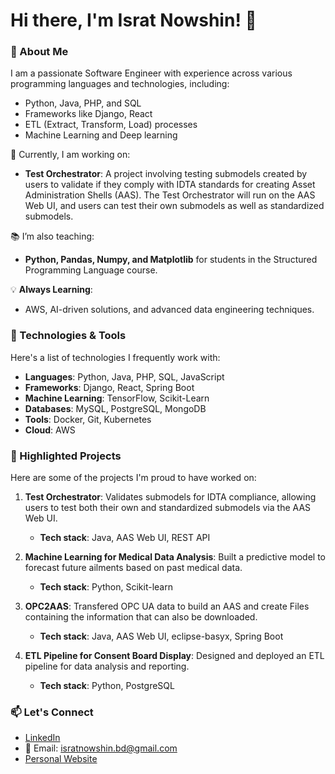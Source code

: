 # Hi there, I'm Israt Nowshin! 👋

### 🚀 About Me
I am a passionate Software Engineer with experience across various programming languages and technologies, including:

- Python, Java, PHP, and SQL
- Frameworks like Django, React
- ETL (Extract, Transform, Load) processes
- Machine Learning and Deep learning

🔭 Currently, I am working on:
- **Test Orchestrator**: A project involving testing submodels created by users to validate if they comply with IDTA standards for creating Asset Administration Shells (AAS). The Test Orchestrator will run on the AAS Web UI, and users can test their own submodels as well as standardized submodels.

📚 I’m also teaching:
- **Python, Pandas, Numpy, and Matplotlib** for students in the Structured Programming Language course.

💡 **Always Learning**:
- AWS, AI-driven solutions, and advanced data engineering techniques.

### 🔧 Technologies & Tools
Here's a list of technologies I frequently work with:

- **Languages**: Python, Java, PHP, SQL, JavaScript
- **Frameworks**: Django, React, Spring Boot
- **Machine Learning**: TensorFlow, Scikit-Learn
- **Databases**: MySQL, PostgreSQL, MongoDB
- **Tools**: Docker, Git, Kubernetes
- **Cloud**: AWS

### 🌟 Highlighted Projects
Here are some of the projects I'm proud to have worked on:

1. **Test Orchestrator**: Validates submodels for IDTA compliance, allowing users to test both their own and standardized submodels via the AAS Web UI.
   - **Tech stack**: Java, AAS Web UI, REST API

2. **Machine Learning for Medical Data Analysis**: Built a predictive model to forecast future ailments based on past medical data.
   - **Tech stack**: Python, Scikit-learn

3. **OPC2AAS**: Transfered OPC UA data to build an AAS and create Files containing the information that can also be downloaded.
   - **Tech stack**: Java, AAS Web UI, eclipse-basyx, Spring Boot

4. **ETL Pipeline for Consent Board Display**: Designed and deployed an ETL pipeline for data analysis and reporting.
   - **Tech stack**: Python, PostgreSQL


### 📫 Let's Connect
- [LinkedIn](https://www.linkedin.com/in/israt-nowshin-a2934197/)
- 📧 Email: [isratnowshin.bd@gmail.com](mailto:isratnowshin.bd@gmail.com)
- [Personal Website](https://isratnowshin.de/)



<!--
**inowshin19/inowshin19** is a ✨ _special_ ✨ repository because its `README.md` (this file) appears on your GitHub profile.

Here are some ideas to get you started:

- 🔭 I’m currently working on ...
- 🌱 I’m currently learning ...
- 👯 I’m looking to collaborate on ...
- 🤔 I’m looking for help with ...
- 💬 Ask me about ...
- 📫 How to reach me: ...
- 😄 Pronouns: ...
- ⚡ Fun fact: ...
-->
